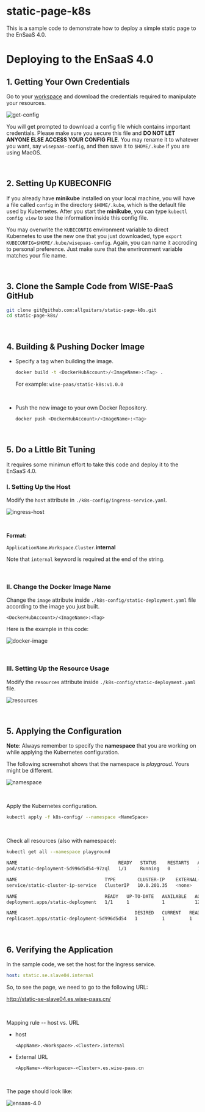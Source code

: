 # static-page-k8s

This is a sample code to demonstrate how to deploy a simple static page to the EnSaaS 4.0.



# Deploying to the EnSaaS 4.0

## 1. Getting Your Own Credentials

Go to your [workspace](https://portal-mp-master.es.wise-paas.cn/cluster-info/workspaces) and download the credentials required to manipulate your resources.

![get-config](./img/get-config.png)

You will get prompted to download a config file which contains important credentials. Please make sure you secure this file and **DO NOT LET ANYONE ELSE ACCESS YOUR CONFIG FILE**. You may rename it to whatever you want, say ``wisepaas-config``, and then save it to ``$HOME/.kube`` if you are using MacOS.

<br>

## 2. Setting Up KUBECONFIG

If you already have **minikube** installed on your local machine, you will have a file called ``config`` in the directory ``$HOME/.kube``, which is the default file used by Kubernetes. After you start the **minikube**, you can type ``kubectl config view`` to see the information inside this config file.

You may overwrite the ``KUBECONFIG`` environment variable to direct Kubernetes to use the new one that you just downloaded, type ``export KUBECONFIG=$HOME/.kube/wisepaas-config``. Again, you can name it accroding to personal preference. Just make sure that the envrironment variable matches your file name.

<br>

## 3. Clone the Sample Code from WISE-PaaS GitHub

```bash
git clone git@github.com:allguitars/static-page-k8s.git
cd static-page-k8s/
```

<br>

## 4. Building & Pushing Docker Image

- Specify a tag when building the image.

  ```bash
  docker build -t <DockerHubAccount>/<ImageName>:<Tag> .
  ```

  For example: ``wise-paas/static-k8s:v1.0.0``

  <br>

- Push the new image to your own Docker Repository.

  ```bash
  docker push <DockerHubAccount>/<ImageName>:<Tag>
  ```

<br>

## 5. Do a Little Bit Tuning

It requires some minimun effort to take this code and deploy it to the EnSaaS 4.0.

### I. Setting Up the Host

Modify the ``host`` attribute in ``./k8s-config/ingress-service.yaml``.

![ingress-host](./img/ingress-host.png)

<br>

**Format:**

``ApplicationName``.``Workspace``.``Cluster``.**internal**

Note that ``internal`` keyword is required at the end of the string.

<br>

### II. Change the Docker Image Name

Change the ``image`` attribute inside ``./k8s-config/static-deployment.yaml`` file according to the image you just built.

```
<DockerHubAccount>/<ImageName>:<Tag>
```

Here is the example in this code:

![docker-image](./img/docker-image.png)

<br>

### III. Setting Up the Resource Usage

Modify the ``resources`` attribute inside ``./k8s-config/static-deployment.yaml`` file.

![resources](./img/resources.png)

<br>

## 5. Applying the Configuration

**Note**: Always remember to specify the **namespace** that you are working on while applying the Kubernetes configuration.

The following screenshot shows that the namespace is *playgroud*. Yours might be different.

![namespace](./img/namespace.png)

<br>

Apply the Kubernetes configuration.

```bash
kubectl apply -f k8s-config/ --namespace <NameSpace>
```

<br>

Check all resources (also with namespace):

```bash
kubectl get all --namespace playground

NAME                                     READY   STATUS    RESTARTS   AGE
pod/static-deployment-5d996d5d54-97zql   1/1     Running   0          124m

NAME                                TYPE        CLUSTER-IP    EXTERNAL-IP   PORT(S)    AGE
service/static-cluster-ip-service   ClusterIP   10.0.201.35   <none>        3000/TCP   124m

NAME                                READY   UP-TO-DATE   AVAILABLE   AGE
deployment.apps/static-deployment   1/1     1            1           124m

NAME                                           DESIRED   CURRENT   READY   AGE
replicaset.apps/static-deployment-5d996d5d54   1         1         1       124m
```

<br>

## 6. Verifying the Application

In the sample code, we set the host for the Ingress service.

```yaml
host: static.se.slave04.internal
```

So, to see the page, we need to go to the following URL:

http://static-se-slave04.es.wise-paas.cn/

<br>

Mapping rule -- host vs. URL

- host

  ```
  <AppName>.<Workspace>.<Cluster>.internal
  ```

- External URL

  ```
  <AppName>-<Workspace>-<Cluster>.es.wise-paas.cn
  ```

  <br>

The page should look like:

![ensaas-4.0](./img/result.png)



